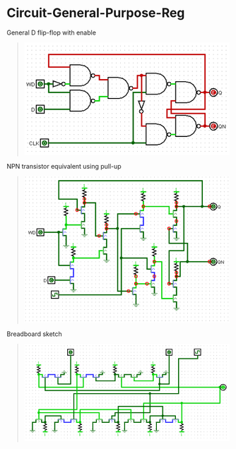 # Circuit-General-Purpose-Reg

General D flip-flop with enable
>![D Flip Flop Enable](dflipflop-enable.png)

NPN transistor equivalent using pull-up
>![D Flip Flop Trans](dflipflop-trans.png)

Breadboard sketch
>![Bread Setup](bread-setup.png)
